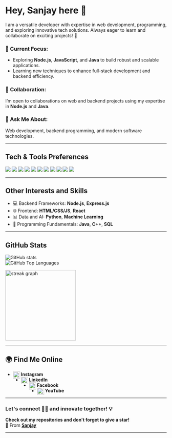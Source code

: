# **Hey, Sanjay here 👋**  

I am a versatile developer with expertise in web development, programming, and exploring innovative tech solutions. Always eager to learn and collaborate on exciting projects! 🚀  

### **🔭 Current Focus:**  
- Exploring **Node.js**, **JavaScript**, and **Java** to build robust and scalable applications.  
- Learning new techniques to enhance full-stack development and backend efficiency.  

### **👯 Collaboration:**  
I’m open to collaborations on web and backend projects using my expertise in **Node.js** and **Java**.  

### **💬 Ask Me About:**  
Web development, backend programming, and modern software technologies.

---

## **Tech & Tools Preferences**  

<img src="https://img.shields.io/badge/-HTML5-E34F26?style=flat&logo=html5&logoColor=white">  <img src="https://img.shields.io/badge/-CSS3-1572B6?style=flat&logo=css3&logoColor=white">  <img src="https://img.shields.io/badge/-JavaScript-eed718?style=flat&logo=javascript&logoColor=ffffff">  <img src="https://img.shields.io/badge/-Node.js-3C873A?style=flat&logo=Node.js&logoColor=white">  <img src="https://img.shields.io/badge/-MongoDB-4DB33D?style=flat&logo=mongodb&logoColor=FFFFFF">  <img src="https://img.shields.io/badge/-Python-black?style=flat&logo=python&logoColor=white">  <img src="http://img.shields.io/badge/-C%20&%20C++-659ad2?style=flat&logo=c%2B%2B&logoColor=ffffff">  <img src="http://img.shields.io/badge/-Java-F89820?style=flat&logo=java&logoColor=white">  <img src="http://img.shields.io/badge/-Git-F1502F?style=flat&logo=git&logoColor=FFFFFF">  <img src="http://img.shields.io/badge/-Github-000000?style=flat&logo=github&logoColor=FFFFFF">  <img src="http://img.shields.io/badge/-VS%20Code-007ACC?style=flat&logo=visual%20studio%20code&logoColor=white">  

---

## **Other Interests and Skills**  
- 💻 Backend Frameworks: **Node.js**, **Express.js**  
- 🌐 Frontend: **HTML/CSS/JS**, **React**  
- 📊 Data and AI: **Python**, **Machine Learning**  
- 💾 Programming Fundamentals: **Java**, **C++**, **SQL**  

---

## **GitHub Stats**  

![GitHub stats](https://github-readme-stats.vercel.app/api?username=Sanjay-H-M&hide_title=false&hide_rank=false&show_icons=true&include_all_commits=true&count_private=true&disable_animations=light&theme=white&locale=en&hide_border=true)  
![GitHub Top Languages](https://github-readme-stats.vercel.app/api/top-langs?username=Sanjay-H-M&locale=en&hide_title=false&layout=compact&card_width=320&langs_count=5&theme=light&hide_border=true)  

<div align="left">
  <img src="https://streak-stats.demolab.com?user=maurodesouza&locale=en&mode=daily&theme=light&hide_border=false&border_radius=5&order=3" height="220" alt="streak graph" />
</div>

---

## **🌍 Find Me Online**  

- [<img align="left" alt="Sanjay | Instagram" width="22px" src="https://cdn.jsdelivr.net/npm/simple-icons@v3/icons/instagram.svg" />](https://www.instagram.com/_sanjay_2705_/profilecard/?igsh=MTNxNW5sYTN0aHljOA==) **Instagram**  
- [<img align="left" alt="Sanjay | LinkedIn" width="22px" src="https://cdn.jsdelivr.net/npm/simple-icons@v3/icons/linkedin.svg" />](https://www.linkedin.com/in/h-m-sanjay-6928a92a6?utm_source=share&utm_campaign=share_via&utm_content=profile&utm_medium=android_app) **LinkedIn**  
- [<img align="left" alt="Sanjay | Facebook" width="22px" src="https://cdn.jsdelivr.net/npm/simple-icons@v3/icons/facebook.svg" />](https://www.facebook.com/share/1BHyWPmizk/) **Facebook**  
- [<img align="left" alt="Sanjay | YouTube" width="22px" src="https://cdn.jsdelivr.net/npm/simple-icons@v3/icons/youtube.svg" />](https://youtube.com/@sanjay-sj1kv?si=xal3MJXBMYXzqBYN) **YouTube**  

---

### Let's connect 👨‍💻 and innovate together! 💡  

**Check out my repositories and don't forget to give a star!**  
🌟 From [**Sanjay**](https://github.com/Sanjay-H-M)  

--- 
